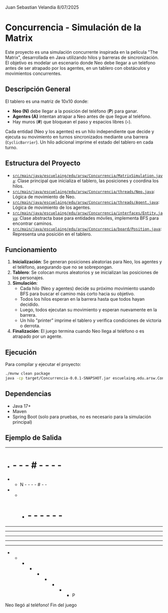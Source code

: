 Juan Sebastian Velandia
8/07/2025
# Concurrencia - Simulación de la Matrix

Este proyecto es una simulación concurrente inspirada en la película "The Matrix", desarrollada en Java utilizando hilos y barreras de sincronización. El objetivo es modelar un escenario donde Neo debe llegar a un teléfono antes de ser atrapado por los agentes, en un tablero con obstáculos y movimientos concurrentes.

## Descripción General

El tablero es una matriz de 10x10 donde:
- **Neo (N)** debe llegar a la posición del teléfono (**P**) para ganar.
- **Agentes (A)** intentan atrapar a Neo antes de que llegue al teléfono.
- Hay muros (**#**) que bloquean el paso y espacios libres (**-**).

Cada entidad (Neo y los agentes) es un hilo independiente que decide y ejecuta su movimiento en turnos sincronizados mediante una barrera (`CyclicBarrier`). Un hilo adicional imprime el estado del tablero en cada turno.

## Estructura del Proyecto

- [`src/main/java/escuelaing/edu/arsw/Concurrencia/MatrixSimulation.java`](src/main/java/escuelaing/edu/arsw/Concurrencia/MatrixSimulation.java): Clase principal que inicializa el tablero, las posiciones y coordina los hilos.
- [`src/main/java/escuelaing/edu/arsw/Concurrencia/threads/Neo.java`](src/main/java/escuelaing/edu/arsw/Concurrencia/threads/Neo.java): Lógica de movimiento de Neo.
- [`src/main/java/escuelaing/edu/arsw/Concurrencia/threads/Agent.java`](src/main/java/escuelaing/edu/arsw/Concurrencia/threads/Agent.java): Lógica de movimiento de los agentes.
- [`src/main/java/escuelaing/edu/arsw/Concurrencia/interfaces/Entity.java`](src/main/java/escuelaing/edu/arsw/Concurrencia/interfaces/Entity.java): Clase abstracta base para entidades móviles, implementa BFS para encontrar caminos.
- [`src/main/java/escuelaing/edu/arsw/Concurrencia/board/Position.java`](src/main/java/escuelaing/edu/arsw/Concurrencia/board/Position.java): Representa una posición en el tablero.

## Funcionamiento

1. **Inicialización**: Se generan posiciones aleatorias para Neo, los agentes y el teléfono, asegurando que no se sobrepongan.
2. **Tablero**: Se colocan muros aleatorios y se inicializan las posiciones de los personajes.
3. **Simulación**:
   - Cada hilo (Neo y agentes) decide su próximo movimiento usando BFS para buscar el camino más corto hacia su objetivo.
   - Todos los hilos esperan en la barrera hasta que todos hayan decidido.
   - Luego, todos ejecutan su movimiento y esperan nuevamente en la barrera.
   - Un hilo "printer" imprime el tablero y verifica condiciones de victoria o derrota.
4. **Finalización**: El juego termina cuando Neo llega al teléfono o es atrapado por un agente.

## Ejecución

Para compilar y ejecutar el proyecto:

```sh
./mvnw clean package
java -cp target/Concurrencia-0.0.1-SNAPSHOT.jar escuelaing.edu.arsw.Concurrencia.MatrixSimulation
```
## Dependencias
- Java 17+
- Maven
- Spring Boot (solo para pruebas, no es necesario para la simulación principal)

## Ejemplo de Salida
- - - - - - - - - -
- # - - - # - - - -
- - N - - - - # - -
- - - # - - - - - -
- - - - - - - - - -
- - - - - - - - - -
- - - - - - - - - -
- - - - - - - - - -
- - - - - - - - - -
- - - - - - - - - P

Neo llegó al teléfono!
Fin del juego